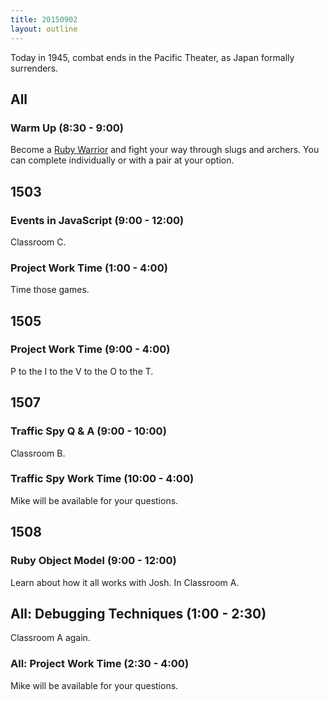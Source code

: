 ```yaml
---
title: 20150902
layout: outline
---
```


Today in 1945, combat ends in the Pacific Theater, as Japan formally surrenders.

## All

### Warm Up (8:30 - 9:00)

Become a [Ruby Warrior](https://www.bloc.io/ruby-warrior/) and fight your way through slugs and archers. You can complete individually or with a pair at your option.


## 1503

### Events in JavaScript (9:00 - 12:00)

Classroom C.

### Project Work Time (1:00 - 4:00)

Time those games.


## 1505

### Project Work Time (9:00 - 4:00)

P to the I to the V to the O to the T.


## 1507

### Traffic Spy Q & A (9:00 - 10:00)

Classroom B.

### Traffic Spy Work Time (10:00 - 4:00)

Mike will be available for your questions.


## 1508

### Ruby Object Model (9:00 - 12:00)

Learn about how it all works with Josh. In Classroom A.

## All: Debugging Techniques (1:00 - 2:30)

Classroom A again.

### All: Project Work Time (2:30 - 4:00)

Mike will be available for your questions.


